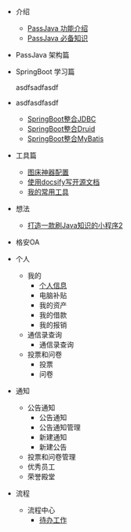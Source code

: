 ﻿* 介绍
    * [PassJava 功能介绍](introduction/PassJava_introduction_01.md)
    * [PassJava 必备知识](introduction/PassJava_introduction_02.md)
    
* PassJava 架构篇

* SpringBoot 学习篇
  
    asdfsadfasdf
    
* asdfasdfasdf
  
    * [SpringBoot整合JDBC](springboot-tech/spring-boot-05-data-jdbc.md)
    * [SpringBoot整合Druid](springboot-tech/spring-boot-06-data-druid.md)
    * [SpringBoot整合MyBatis](springboot-tech/spring-boot-07-data-mybatis.md)

* 工具篇
    * [图床神器配置](tools/图床神器配置.md)
    * [使用docsify写开源文档](tools/使用docsify写开源文档.md)
    * [我的常用工具](tools/我的常用工具.md)

* 想法
  
    * [打造一款刷Java知识的小程序2](idea/打造一款刷Java知识的小程序2.md)

* 格安OA

* 个人
    * 我的
        * [个人信息](./persnal.md)
        * 电脑补贴
        * 我的资产
        * 我的借款
        * 我的报销
	* 通信录查询
		* 通信录查询
	* 投票和问卷
		* 投票 
		* 问卷
* 通知
	* 公告通知
		* 公告通知
		* 公告通知管理
		* 新建通知
		* 新建公告
	* 投票和问卷管理
	* 优秀员工
	* 荣誉殿堂
* 流程
	* 流程中心
		* [待办工作](./流程.html)